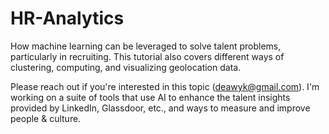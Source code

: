 # HR-Analytics

How machine learning can be leveraged to solve talent problems, particularly in recruiting. This tutorial also covers different ways of clustering, computing, and visualizing geolocation data. 

Please reach out if you're interested in this topic (deawyk@gmail.com). I'm working on a suite of tools that use AI to enhance the talent insights provided by LinkedIn, Glassdoor, etc., and ways to measure and improve people & culture.
